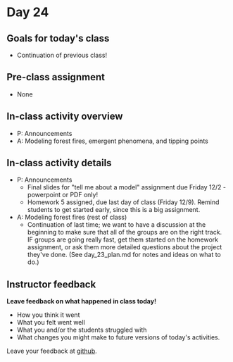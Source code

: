 # Day 24

## Goals for today's class

* Continuation of previous class!

## Pre-class assignment

* None

## In-class activity overview

* P: Announcements
* A: Modeling forest fires, emergent phenomena, and tipping points 

## In-class activity details

* P: Announcements
  * Final slides for "tell me about a model" assignment due Friday 12/2 - powerpoint or PDF only!
  * Homework 5 assigned, due last day of class (Friday 12/9).  Remind students to get started early, since this is a big assignment.
* A: Modeling forest fires (rest of class)
  * Continuation of last time; we want to have a discussion at the beginning to make sure that all of the groups are on the right track.  IF groups are going really fast, get them started on the homework assignment, or ask them more detailed questions about the project they've done.  (See day\_23\_plan.md for notes and ideas on what to do.)



## Instructor feedback

**Leave feedback on what happened in class today!**

* How you think it went
* What you felt went well
* What you and/or the students struggled with
* What changes you might make to future versions of today's activities.

Leave your feedback at [github](https://github.com/ComputationalModeling/intro-to-computational-modeling/issues/126).
